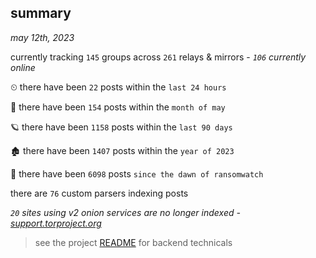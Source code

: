 
## summary
_may 12th, 2023_

currently tracking `145` groups across `261` relays & mirrors - _`106` currently online_

⏲ there have been `22` posts within the `last 24 hours`

🦈 there have been `154` posts within the `month of may`

🪐 there have been `1158` posts within the `last 90 days`

🏚 there have been `1407` posts within the `year of 2023`

🦕 there have been `6098` posts `since the dawn of ransomwatch`

there are `76` custom parsers indexing posts

_`20` sites using v2 onion services are no longer indexed - [support.torproject.org](https://support.torproject.org/onionservices/v2-deprecation/)_

> see the project [README](https://github.com/joshhighet/ransomwatch#ransomwatch--) for backend technicals
